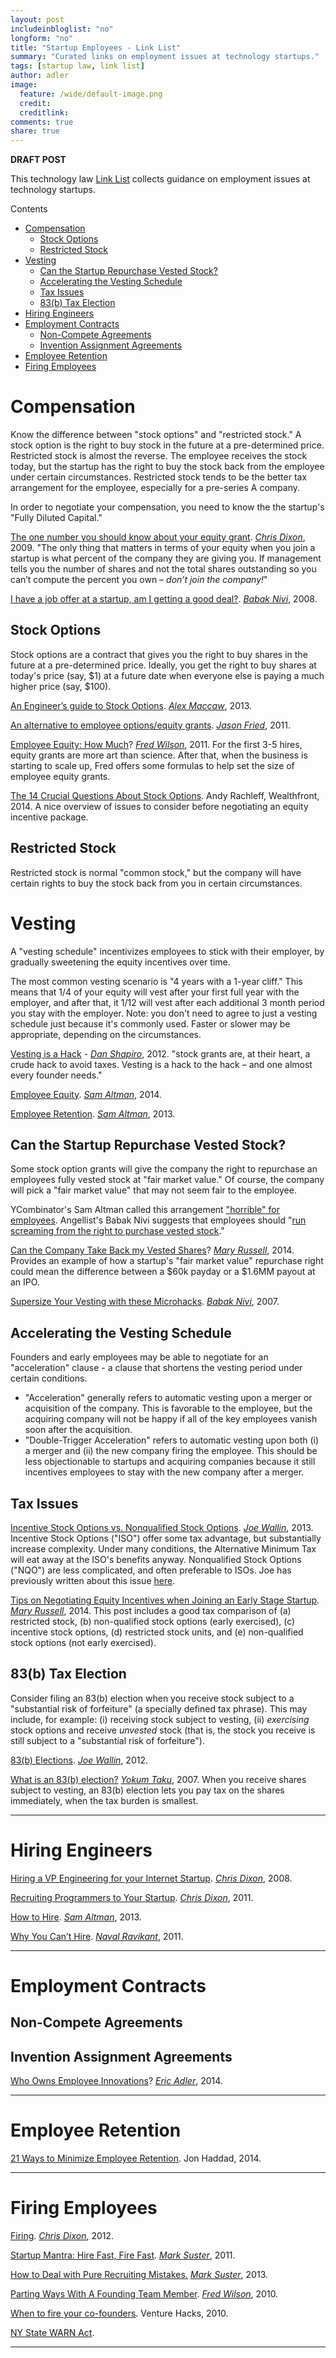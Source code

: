 ```yaml
---
layout: post
includeinbloglist: "no"
longform: "no"
title: "Startup Employees - Link List"
summary: "Curated links on employment issues at technology startups."
tags: [startup law, link list]
author: adler
image:
  feature: /wide/default-image.png
  credit:
  creditlink:
comments: true
share: true
---
```


**DRAFT POST**

<p class="big-text">This technology law <a href="/tags/#link+list">Link List</a> collects guidance on employment issues at technology startups.</p> 


<div class="toc">
<p>Contents</p>
<ul>
<li><a href="#compensation">Compensation</a><ul>
<li><a href="#stock-options">Stock Options</a></li>
<li><a href="#restricted-stock">Restricted Stock</a></li>
</ul>
</li>
<li><a href="#vesting">Vesting</a><ul>
<li><a href="#can-the-startup-repurchase-vested-stock">Can the Startup Repurchase Vested Stock?</a></li>
<li><a href="#accelerating-the-vesting-schedule">Accelerating the Vesting Schedule</a></li>
<li><a href="#tax-issues">Tax Issues</a></li>
<li><a href="#83b-tax-election">83(b) Tax Election</a></li>
</ul>
</li>
<li><a href="#hiring-engineers">Hiring Engineers</a></li>
<li><a href="#employment-contracts">Employment Contracts</a><ul>
<li><a href="#non-compete-agreements">Non-Compete Agreements</a></li>
<li><a href="#invention-assignment-agreements">Invention Assignment Agreements</a></li>
</ul>
</li>
<li><a href="#employee-retention">Employee Retention</a></li>
<li><a href="#firing-employees">Firing Employees</a></li>
</ul>
</div>







# Compensation 

Know the difference between "stock options" and "restricted stock." A stock option is the right to buy stock in the future at a pre-determined price. Restricted stock is almost the reverse. The employee receives the stock today, but the startup has the right to buy the stock back from the employee under certain circumstances. Restricted stock tends to be the better tax arrangement for the employee, especially for a pre-series A company.  

In order to negotiate your compensation, you need to know the the startup's "Fully Diluted Capital." 

[The one number you should know about your equity grant](http://cdixon.org/2009/08/28/the-one-number-you-should-know-about-your-equity-grant/). [*Chris Dixon*](https://twitter.com/cdixon), 2009. "The only thing that matters in terms of your equity when you join a startup is what percent of the company they are giving you.  If management tells you the number of shares and not the total shares outstanding so you can’t compute the percent you own – *don’t join the company!*"

[I have a job offer at a startup, am I getting a good deal?](http://venturehacks.com/articles/job-offer). [*Babak Nivi*](https://twitter.com/nivi), 2008. 




## Stock Options

Stock options are a contract that gives you the right to buy shares in the future at a pre-determined price. Ideally, you get the right to buy shares at today's price (say, $1) at a future date when everyone else is paying a much higher price (say, $100). 

[An Engineer’s guide to Stock Options](http://blog.alexmaccaw.com/an-engineers-guide-to-stock-options). [*Alex Maccaw*](https://twitter.com/maccaw), 2013. 

[An alternative to employee options/equity grants](https://signalvnoise.com/posts/2987-an-alternative-to-employee-optionsequity-grants). [*Jason Fried*](https://twitter.com/jasonfried), 2011. 

[Employee Equity: How Much](http://avc.com/2010/11/employee-equity-how-much/)? [*Fred Wilson*](https://twitter.com/fredwilson), 2011. For the first 3-5 hires, equity grants are more art than science. After that, when the business is starting to scale up, Fred offers some formulas to help set the size of employee equity grants. 

[The 14 Crucial Questions About Stock Options](https://blog.wealthfront.com/stock-options-14-crucial-questions/). Andy Rachleff, Wealthfront, 2014. A nice overview of issues to consider before negotiating an equity incentive package. 

## Restricted Stock

Restricted stock is normal "common stock," but the company will have certain rights to buy the stock back from you in certain circumstances. 


# Vesting

A "vesting schedule" incentivizes employees to stick with their employer, by gradually sweetening the equity incentives over time.  

The most common vesting scenario is "4 years with a 1-year cliff." This means that 1/4 of your equity will vest after your first full year with the employer, and after that, it 1/12 will vest after each additional 3 month period you stay with the employer. Note: you don't need to agree to just a vesting schedule just because it's commonly used. Faster or slower may be appropriate, depending on the circumstances. 

[Vesting is a Hack](http://www.danshapiro.com/blog/2012/04/vesting-is-a-hack/) - [*Dan Shapiro*](https://twitter.com/danshapiro), 2012. "stock grants are, at their heart, a crude hack to avoid taxes.  Vesting is a hack to the hack – and one almost every founder needs."

[Employee Equity](http://blog.samaltman.com/employee-equity).  [*Sam Altman*](https://twitter.com/sama), 2014. 

[Employee Retention](http://blog.samaltman.com/employee-retention).  [*Sam Altman*](https://twitter.com/sama), 2013. 

## Can the Startup Repurchase Vested Stock? 

Some stock option grants will give the company the right to repurchase an employees fully vested stock at "fair market value." Of course, the company will pick a "fair market value" that may not seem fair to the employee. 

YCombinator's Sam Altman called this arrangement ["horrible" for employees](http://blog.samaltman.com/employee-equity). Angellist's Babak Nivi suggests that employees should "[run screaming from the right to purchase vested stock](http://venturehacks.com/articles/vesting-microhacks)."

[Can the Company Take Back my Vested Shares](http://stockoptioncounsel.com/blog/standards-ownership-canthecomanytakebackmyvestedshares)? [*Mary Russell*](https://twitter.com/StockOptionCnsl), 2014. Provides an example of how a startup's "fair market value" repurchase right could mean the difference between a $60k payday or a $1.6MM payout at an IPO.  


[Supersize Your Vesting with these Microhacks](http://venturehacks.com/articles/vesting-microhacks). [*Babak Nivi*](https://twitter.com/nivi), 2007. 

## Accelerating the Vesting Schedule

Founders and early employees may be able to negotiate for an "acceleration"  clause - a clause that shortens the vesting period under certain conditions.

-  "Acceleration" generally refers to automatic vesting upon a merger or acquisition of the company. This is favorable to the employee, but the acquiring company will not be happy if all of the key employees vanish soon after the acquisition. 
- "Double-Trigger Acceleration" refers to automatic vesting upon both (i) a merger and (ii) the new company firing the employee. This should be less objectionable to startups and acquiring companies because it still incentives employees to stay with the new company after a merger. 



## Tax Issues 

[Incentive Stock Options vs. Nonqualified Stock Options](http://www.startuplawblog.com/2013/05/15/incentive-stock-options-vs-nonqualified-stock-options/).  [*Joe Wallin*](https://twitter.com/joewallin), 2013. Incentive Stock Options ("ISO") offer some tax advantage, but substantially increase complexity. Under many conditions, the Alternative Minimum Tax will eat away at the ISO's benefits anyway. Nonqualified Stock Options ("NQO") are less complicated, and often preferable to ISOs. Joe has previously written about this issue [here](http://www.startuplawblog.com/2010/08/11/top-reasons-nqos-over-isos/). 

[Tips on Negotiating Equity Incentives when Joining an Early Stage Startup](http://stockoptioncounsel.com/blog/joining-an-early-stage-startup-negotiateyour-equity-wisely-with-stock-option-counsel-tips/2014/2/12). [*Mary Russell*](https://twitter.com/StockOptionCnsl), 2014. This post includes a good tax comparison of (a) restricted stock, (b) non-qualified stock options (early exercised), (c) incentive stock options, (d) restricted stock units, and  (e) non-qualified stock options (not early exercised). 


## 83(b) Tax Election 

Consider filing an 83(b) election when you receive stock subject to a "substantial risk of forfeiture" (a specially defined tax phrase). This may include, for example: (i) receiving stock subject to vesting, (ii) *exercising* stock options and receive *unvested* stock (that is, the stock you receive is still subject to a "substantial risk of forfeiture"). 

[83(b) Elections](http://www.startuplawblog.com/section-83b/). [*Joe Wallin*](https://twitter.com/joewallin), 2012. 

[What is an 83(b) election?](http://www.startupcompanylawyer.com/2008/02/15/what-is-an-83b-election/) [*Yokum Taku*](https://twitter.com/Yokum), 2007. When you receive shares subject to vesting, an 83(b) election lets you pay tax on the shares immediately, when the tax burden is smallest. 


- - - 

# Hiring Engineers

[Hiring a VP Engineering for your Internet Startup](http://cdixon.org/2008/04/17/what-to-look-for-in-hiring-a-vp-engineering-for-your-internet-startup/). [*Chris Dixon*](https://twitter.com/cdixon), 2008. 

[Recruiting Programmers to Your Startup](http://cdixon.org/2011/12/29/recruiting-programmers-to-your-startup/). [*Chris Dixon*](https://twitter.com/cdixon), 2011. 

[How to Hire](http://blog.samaltman.com/how-to-hire).  [*Sam Altman*](https://twitter.com/sama), 2013. 

[Why You Can’t Hire](http://startupboy.com/2011/12/13/why-you-cant-hire/). [*Naval Ravikant*](https://twitter.com/naval), 2011. 

- - - 

# Employment Contracts


## Non-Compete Agreements


## Invention Assignment Agreements

[Who Owns Employee Innovations](/employee-inventions/)? [*Eric Adler*](http://www.twitter/teachingaway), 2014. 

- - - 

# Employee Retention

[21 Ways to Minimize Employee Retention](http://rustyrazorblade.com/2014/09/21-ways-to-minimize-employee-retention/). Jon Haddad, 2014. 

- - - 

# Firing Employees

[Firing](http://cdixon.org/2012/06/20/firing/). [*Chris Dixon*](https://twitter.com/cdixon), 2012. 

[Startup Mantra: Hire Fast, Fire Fast](http://www.bothsidesofthetable.com/2011/05/26/startup-mantra-hire-fast-fire-fast/). [*Mark Suster*](https://twitter.com/msuster), 2011. 

[How to Deal with Pure Recruiting Mistakes.](http://www.bothsidesofthetable.com/2013/11/27/how-to-deal-with-pure-recruiting-mistakes/) [*Mark Suster*](https://twitter.com/msuster), 2013. 

[Parting Ways With A Founding Team Member](http://avc.com/2010/06/parting-ways-with-a-founding-team-member/). [*Fred Wilson*](https://twitter.com/fredwilson), 2010.  

[When to fire your co-founders](http://venturehacks.com/articles/fire-co-founders). Venture Hacks, 2010. 

[NY State WARN Act](http://labor.ny.gov/workforcenypartners/warn/warnportal.shtm). 

 
- - - 

